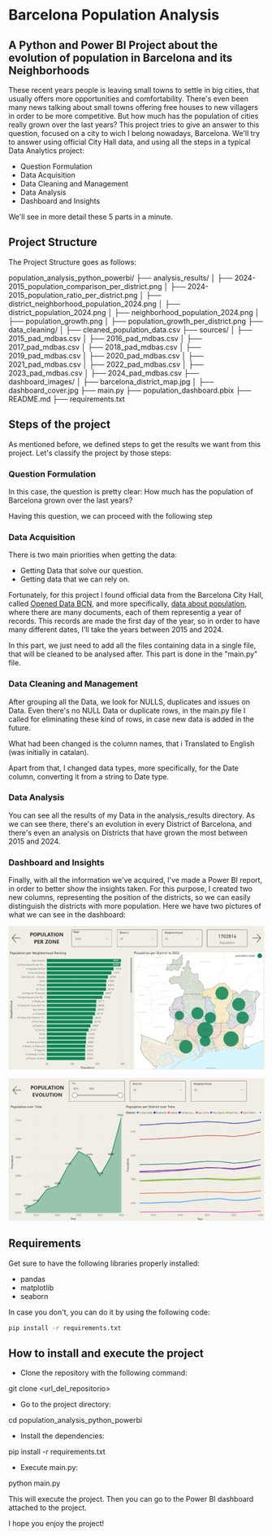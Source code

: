 # Barcelona Population Analysis

## A Python and Power BI Project about the evolution of population in Barcelona and its Neighborhoods

These recent years people is leaving small towns to settle in big cities, that usually offers more opportunities and comfortability. There's even been many news talking about small towns offering free houses to new villagers in order to be more competitive. But how much has the population of cities really grown over the last years? This project tries to give an answer to this question, focused on a city to wich I belong nowadays, Barcelona. We'll try to answer using official City Hall data, and using all the steps in a typical Data Analytics project:

* Question Formulation
* Data Acquisition
* Data Cleaning and Management
* Data Analysis
* Dashboard and Insights

We'll see in more detail these 5 parts in a minute.


## Project Structure

The Project Structure goes as follows:

population_analysis_python_powerbi/
├── analysis_results/
│ ├── 2024-2015_population_comparison_per_district.png
│ ├── 2024-2015_population_ratio_per_district.png
│ ├── district_neighborhood_population_2024.png
│ ├── district_population_2024.png
│ ├── neighborhood_population_2024.png
│ ├── population_growth.png
│ ├── population_growth_per_district.png
├── data_cleaning/
│ ├── cleaned_population_data.csv
├── sources/
│ ├── 2015_pad_mdbas.csv
│ ├── 2016_pad_mdbas.csv
│ ├── 2017_pad_mdbas.csv
│ ├── 2018_pad_mdbas.csv
│ ├── 2019_pad_mdbas.csv
│ ├── 2020_pad_mdbas.csv
│ ├── 2021_pad_mdbas.csv
│ ├── 2022_pad_mdbas.csv
│ ├── 2023_pad_mdbas.csv
│ ├── 2024_pad_mdbas.csv
├── dashboard_images/
│ ├── barcelona_district_map.jpg
│ ├── dashboard_cover.jpg
├── main.py
├── population_dashboard.pbix
├── README.md
├── requirements.txt


## Steps of the project

As mentioned before, we defined steps to get the results we want from this project. Let's classify the project by those steps:

### Question Formulation

In this case, the question is pretty clear: How much has the population of Barcelona grown over the last years? 

Having this question, we can proceed with the following step

### Data Acquisition

There is two main priorities when getting the data: 

- Getting Data that solve our question.
- Getting data that we can rely on.

Fortunately, for this project I found official data from the Barcelona City Hall, called [Opened Data BCN](https://opendata-ajuntament.barcelona.cat/en/), and more specifically, [data about population](https://opendata-ajuntament.barcelona.cat/data/en/dataset/pad_mdbas), where there are many documents, each of them representig a year of records. This records are made the first day of the year, so in order to have many different dates, I'll take the years between 2015 and 2024.

In this part, we just need to add all the files containing data in a single file, that will be cleaned to be analysed after. This part is done in the "main.py" file.

### Data Cleaning and Management

After grouping all the Data, we look for NULLS, duplicates and issues on Data. Even there's no NULL Data or duplicate rows, in the main.py file I called for eliminating these kind of rows, in case new data is added in the future.

What had been changed is the column names, that i Translated to English (was initially in catalan).

Apart from that, I changed data types, more specifically, for the Date column, converting it from a string to Date type.

### Data Analysis

You can see all the results of my Data in the analysis_results directory. As we can see there, there's an evolution in every District of Barcelona, and there's even an analysis on Districts that have grown the most between 2015 and 2024.

### Dashboard and Insights

Finally, with all the information we've acquired, I've made a Power BI report, in order to better show the insights taken. For this purpose, I created two new columns, representing the position of the districts, so we can easily distinguish the districts with more population. Here we have two pictures of what we can see in the dashboard:

![zone_analysis_slide](dashboard_images/zone_analysis_slide.PNG)

![population_evolution_slide](dashboard_images/population_evolution_slide.PNG)


## Requirements

Get sure to have the following libraries properly installed:

- pandas
- matplotlib
- seaborn

In case you don't, you can do it by using the following code:

```bash
pip install -r requirements.txt
```


## How to install and execute the project

- Clone the repository with the following command:

git clone <url_del_repositorio>

- Go to the project directory:

cd population_analysis_python_powerbi

- Install the dependencies:

pip install -r requirements.txt

- Execute main.py:

python main.py


This will execute the project. Then you can go to the Power BI dashboard attached to the project. 


I hope you enjoy the project!